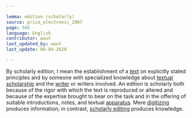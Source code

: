 ```yaml
---

lemma: edition (scholarly)
source: price_electronic_2007
page: 345
language: English
contributor: wout
last_updated_by: wout
last_update: 06-04-2020

---
```


By scholarly edition, I mean the establishment of a [text](text.html) on explicitly stated principles and by someone with specialized knowledge about [textual scholarship](textualScholarship.html) and the [writer](writer.html) or writers involved. An edition is scholarly both because of the rigor with which the text is reproduced or altered and because of the expertise brought to bear on the task and in the offering of suitable introductions, notes, and textual [apparatus](apparatusCritical.html). Mere [digitizing](digitization.html) produces information; in contrast, [scholarly editing](editingScholarly.html) produces knowledge.
